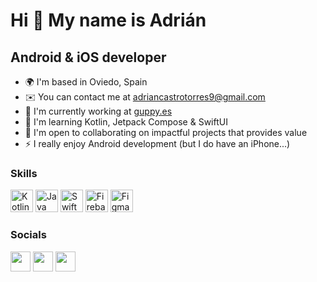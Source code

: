 Hi 👋 My name is Adrián
=======================

Android & iOS developer
-----------------------

* 🌍  I'm based in Oviedo, Spain
* ✉️  You can contact me at [adriancastrotorres9@gmail.com](mailto:adriancastrotorres9@gmail.com)
* 🚀  I'm currently working at [guppy.es](http://www.guppy.es/)
* 🧠  I'm learning Kotlin, Jetpack Compose & SwiftUI
* 🤝  I'm open to collaborating on impactful projects that provides value
* ⚡  I really enjoy Android development (but I do have an iPhone...)

### Skills

<p align="left">
<a href="https://kotlinlang.org/" target="_blank" rel="noreferrer"><img src="https://upload.wikimedia.org/wikipedia/commons/0/06/Kotlin_Icon.svg" width="36" height="36" alt="Kotlin" /></a>
<a href="https://www.oracle.com/java/" target="_blank" rel="noreferrer"><img src="https://raw.githubusercontent.com/danielcranney/readme-generator/main/public/icons/skills/java-colored.svg" width="36" height="36" alt="Java" /></a>
<a href="https://developer.apple.com/swift/" target="_blank" rel="noreferrer"><img src="https://raw.githubusercontent.com/danielcranney/readme-generator/main/public/icons/skills/swift-colored.svg" width="36" height="36" alt="Swift" /></a>
<a href="https://firebase.google.com/" target="_blank" rel="noreferrer"><img src="https://raw.githubusercontent.com/danielcranney/readme-generator/main/public/icons/skills/firebase-colored.svg" width="36" height="36" alt="Firebase" /></a>
<a href="https://www.figma.com/" target="_blank" rel="noreferrer"><img src="https://raw.githubusercontent.com/danielcranney/readme-generator/main/public/icons/skills/figma-colored.svg" width="36" height="36" alt="Figma" /></a>
</p>

### Socials

<p align="left"> <a href="https://www.github.com/adrict99" target="_blank" rel="noreferrer"><img src="https://raw.githubusercontent.com/danielcranney/readme-generator/main/public/icons/socials/github.svg" width="32" height="32" /></a> <a href="https://www.linkedin.com/in/adrianct/" target="_blank" rel="noreferrer"><img src="https://raw.githubusercontent.com/danielcranney/readme-generator/main/public/icons/socials/linkedin.svg" width="32" height="32" /></a> <a href="https://www.stackoverflow.com/users/15840005/adrián" target="_blank" rel="noreferrer"><img src="https://raw.githubusercontent.com/danielcranney/readme-generator/main/public/icons/socials/stackoverflow.svg" width="32" height="32" /></a></p>
